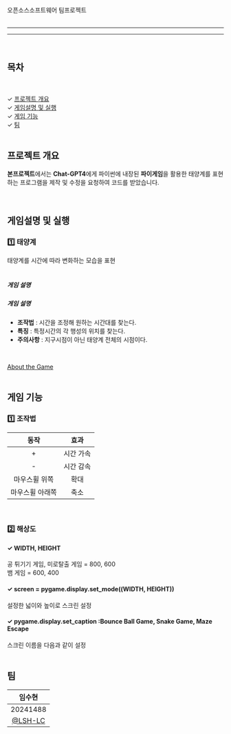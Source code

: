 오픈소스소프트웨어 팀프로젝트
<br><br>

* * *

* * *
<br>

## 목차
<br>

✓ [프로젝트 개요](#프로젝트-개요)<br>
✓ [게임설명 및 실행](#게임설명-및-실행)<br>
✓ [게임 기능](#게임-기능)<br>
✓ [팀](#팀)<br>
<br>

## 프로젝트 개요
**본프로젝트**에서는 **Chat-GPT4**에게 파이썬에 내장된 **파이게임**을 활용한 태양계를 표현하는 프로그램을 제작 및 수정을 요청하여 코드를 받았습니다. <br>
<br><br>

## 게임설명 및 실행
### 1️⃣ 태양계
태양계를 시간에 따라 변화하는 모습을 표현
<br><br>


##### 게임 설명

##### 게임 설명
- **조작법** : 시간을 조정해 원하는 시간대를 찾는다.
- **특징** : 특정시간의 각 행성의 위치를 찾는다.
- **주의사항** : 지구시점이 아닌 태양계 전체의 시점이다.
  
<br>

[About the Game](https://github.com/YUM-MING/The-Adventures-Of-The-Seven/blob/main/%EB%AF%B8%EB%A1%9C%20%ED%83%88%EC%B6%9C%20%EA%B2%8C%EC%9E%84.md)
<br><br>

## 게임 기능
### 1️⃣ 조작법

|동작|효과|
|:---:|:---:|
|+|시간 가속|
|-|시간 감속|
|마우스휠 위쪽|확대|
|마우스휠 아래쪽|축소|

<br>

### 2️⃣ 해상도
#### ✓ WIDTH, HEIGHT
공 튀기기 게임, 미로탈출 게임 = 800, 600<br>
뱀 게임 = 600, 400
#### ✓ screen = pygame.display.set_mode((WIDTH, HEIGHT))
설정한 넓이와 높이로 스크린 설정
#### ✓ pygame.display.set_caption :Bounce Ball Game, Snake Game, Maze Escape
스크린 이름을 다음과 같이 설정
<br><br>

## 팀

|임수현|
|:---:|
|20241488|
|[@LSH-LC](https://github.com/LSH-LC)|

